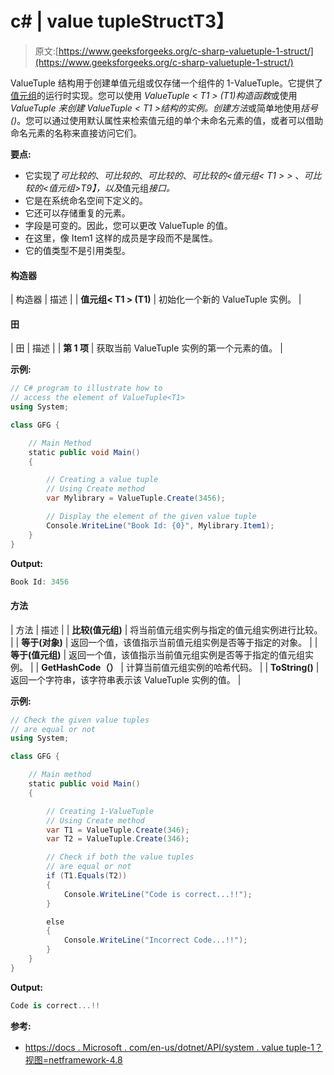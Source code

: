 # c# | value tuple<t1>Struct</t1>T3】

> 原文:[https://www.geeksforgeeks.org/c-sharp-valuetuple-1-struct/](https://www.geeksforgeeks.org/c-sharp-valuetuple-1-struct/)

ValueTuple <t1>结构用于创建单值元组或仅存储一个组件的 1-ValueTuple。它提供了[值元组](https://www.geeksforgeeks.org/valuetuple-in-c-sharp/)的运行时实现。您可以使用 *ValueTuple < T1 > (T1)构造函数*或使用 *ValueTuple 来创建 ValueTuple < T1 >结构的实例。创建方法*或简单地使用*括号()*。您可以通过使用默认属性来检索值元组的单个未命名元素的值，或者可以借助命名元素的名称来直接访问它们。</t1>

**要点:**

*   它实现了*可比较的*、*可比较的*、*可比较的*、*可比较的<值元组< T1 > >* 、*可比较的<值元组<T1>>T9】，以及*值元组*接口。*
*   它是在系统命名空间下定义的。
*   它还可以存储重复的元素。
*   字段是可变的。因此，您可以更改 ValueTuple <t1>的值。</t1>
*   在这里，像 Item1 这样的成员是字段而不是属性。
*   它的值类型不是引用类型。

#### 构造器

| 构造器 | 描述 |
| **值元组< T1 > (T1)** | 初始化一个新的 ValueTuple <t1>实例。</t1> |

#### 田

| 田 | 描述 |
| **第 1 项** | 获取当前 ValueTuple <t1>实例的第一个元素的值。</t1> |

**示例:**

```cs
// C# program to illustrate how to
// access the element of ValueTuple<T1>
using System;

class GFG {

    // Main Method
    static public void Main()
    {

        // Creating a value tuple
        // Using Create method
        var Mylibrary = ValueTuple.Create(3456);

        // Display the element of the given value tuple
        Console.WriteLine("Book Id: {0}", Mylibrary.Item1);
    }
}
```

**Output:**

```cs
Book Id: 3456

```

#### 方法

| 方法 | 描述 |
| **比较(值元组)** | 将当前值元组<t1>实例与指定的值元组<t1>实例进行比较。</t1></t1> |
| **等于(对象)** | 返回一个值，该值指示当前值元组<t1>实例是否等于指定的对象。</t1> |
| **等于(值元组)** | 返回一个值，该值指示当前值元组<t1>实例是否等于指定的值元组<t1>实例。</t1></t1> |
| **GetHashCode（）** | 计算当前值元组<t1>实例的哈希代码。</t1> |
| **ToString()** | 返回一个字符串，该字符串表示该 ValueTuple <t1>实例的值。</t1>  |

**示例:**

```cs
// Check the given value tuples
// are equal or not
using System;

class GFG {

    // Main method
    static public void Main()
    {

        // Creating 1-ValueTuple
        // Using Create method
        var T1 = ValueTuple.Create(346);
        var T2 = ValueTuple.Create(346);

        // Check if both the value tuples
        // are equal or not
        if (T1.Equals(T2))
        {
            Console.WriteLine("Code is correct...!!");
        }

        else 
        {
            Console.WriteLine("Incorrect Code...!!");
        }
    }
}
```

**Output:**

```cs
Code is correct...!!

```

**参考:**

*   [https://docs . Microsoft . com/en-us/dotnet/API/system . value tuple-1？视图=netframework-4.8](https://docs.microsoft.com/en-us/dotnet/api/system.valuetuple-1?view=netframework-4.8)